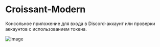# Croissant-Modern
Консольное приложение для входа в Discord-аккаунт или проверки аккаунтов с использованием токена. 

![image](https://github.com/user-attachments/assets/e351ee77-8ae5-4fb9-833d-5908e8a78737)
